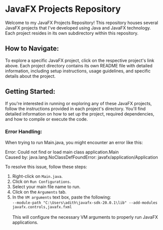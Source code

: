 # JavaFX Projects Repository

Welcome to my JavaFX Projects Repository! This repository houses several JavaFX projects that I've developed using Java and JavaFX technology. Each project resides in its own subdirectory within this repository.

## How to Navigate:

To explore a specific JavaFX project, click on the respective project's link above. Each project directory contains its own README file with detailed information, including setup instructions, usage guidelines, and specific details about the project.

## Getting Started:

If you're interested in running or exploring any of these JavaFX projects, follow the instructions provided in each project's directory. You'll find detailed information on how to set up the project, required dependencies, and how to compile or execute the code.

### Error Handling:
When trying to run Main.java, you might encounter an error like this:

Error: Could not find or load main class application.Main <br>
Caused by: java.lang.NoClassDefFoundError: javafx/application/Application <br>

To resolve this issue, follow these steps:
1. Right-click on `Main.java`.
2. Click on `Run Configurations`.
3. Select your main file name to run.
4. Click on the `Arguments` tab.
5. In the `VM arguments` text box, paste the following:<br>
```--module-path "C:\Users\adith\javafx-sdk-20.0.1\lib" --add-modules javafx.controls,javafx.fxml```<br><br>
This will configure the necessary VM arguments to properly run JavaFX applications.


